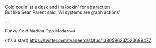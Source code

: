 Cold codin' at a desk and I'm lookin' for abstraction  
But like Sean Parent said, 'All systems are graph actions'  


...

Funky Cold Medina
Cpp Modern-a

(it's a start)
https://twitter.com/tvaneerd/status/1380596237523689477

